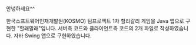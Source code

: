 안녕하세요^^

한국소프트웨어인재개발원(KOSMO) 팀프로젝트 1차
할리갈리 게임을 Java 앱으로 구현한 "할래말래"입니다.
서버측 코드와 클라이언트측 코드의 2개 파일로 작성하였습니다.
자바 Swing 앱으로 구현하였습니다.
